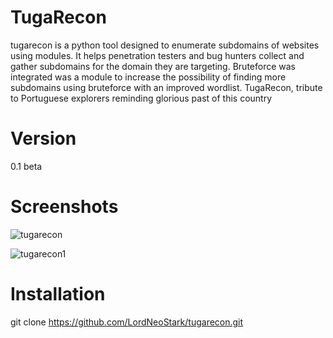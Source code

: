 # TugaRecon
  tugarecon is a python tool designed to enumerate subdomains of websites using modules. It helps penetration testers and bug hunters collect and gather subdomains for the domain they are targeting.  Bruteforce was integrated was a module to increase the possibility of finding more subdomains using bruteforce with an improved wordlist.
TugaRecon, tribute to Portuguese explorers reminding glorious past of this country

# Version
0.1 beta 

# Screenshots

![tugarecon](https://user-images.githubusercontent.com/39160972/72820884-98bc5980-3c67-11ea-87bf-a4bbcb388e48.png)

![tugarecon1](https://user-images.githubusercontent.com/39160972/72821211-1da77300-3c68-11ea-80a9-db8ea6716e4b.png)

# Installation

git clone https://github.com/LordNeoStark/tugarecon.git

